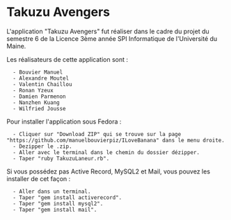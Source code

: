 # Takuzu Avengers

L'application "Takuzu Avengers" fut réaliser dans le cadre du projet du semestre 6 de la Licence 3ème année SPI Informatique de l'Université du Maine.

Les réalisateurs de cette application sont :

      - Bouvier Manuel
      - Alexandre Moutel
      - Valentin Chaillou
      - Ronan Yzeux
      - Damien Parmenon
      - Nanzhen Kuang
      - Wilfried Jousse

Pour installer l'application sous Fedora :

      - Cliquer sur "Download ZIP" qui se trouve sur la page "https://github.com/manuelbouvierpiz/ILoveBanana" dans le menu droite.
      - Dezipper le .zip.
      - Aller avec le terminal dans le chemin du dossier dézipper.
      - Taper "ruby TakuzuLaneur.rb".

Si vous possédez pas Active Record, MySQL2 et Mail, vous pouvez les installer de cet façon :

      - Aller dans un terminal.
      - Taper "gem install activerecord".
      - Taper "gem install mysql2".
      - Taper "gem install mail".
